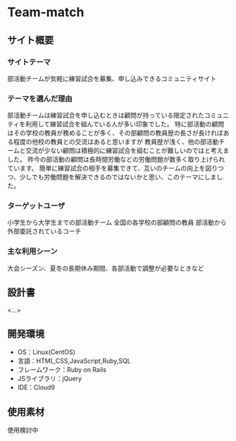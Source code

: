 # Team-match
## サイト概要

### サイトテーマ
部活動チームが気軽に練習試合を募集、申し込みできるコミュニティサイト

### テーマを選んだ理由
部活動チームは練習試合を申し込むときは顧問が持っている限定されたコミュニティを利用して練習試合を組んでいる人が多い印象でした。
特に部活動の顧問はその学校の教員が務めることが多く、その部顧問の教員歴の長さが長ければある程度の他校の教員との交流はあると思いますが
教員歴が浅く、他の部活動チームと交流が少ない顧問は積極的に練習試合を組むことが難しいのではと考えました。
昨今の部活動の顧問は長時間労働などの労働問題が数多く取り上げられています。
簡単に練習試合の相手を募集できて、互いのチームの向上を図りつつ、少しでも労働問題を解決できるのではないかと思い、このテーマにしました。

### ターゲットユーザ
小学生から大学生までの部活動チーム
全国の各学校の部顧問の教員
部活動から外部委託されているコーチ

### 主な利用シーン
大会シーズン、夏冬の長期休み期間、各部活動で調整が必要なときなど

## 設計書
<...>
## 開発環境
- OS：Linux(CentOS)
- 言語：HTML,CSS,JavaScript,Ruby,SQL
- フレームワーク：Ruby on Rails
- JSライブラリ：jQuery
- IDE：Cloud9

## 使用素材
使用検討中
